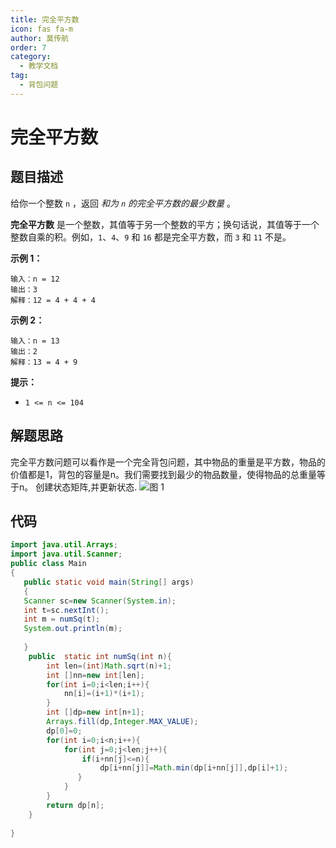 ```yaml
---
title: 完全平方数
icon: fas fa-m
author: 莫传航
order: 7
category:
  - 教学文档
tag:
  - 背包问题
---
```

# 完全平方数

## 题目描述
给你一个整数 `n` ，返回 *和为 `n` 的完全平方数的最少数量* 。

**完全平方数** 是一个整数，其值等于另一个整数的平方；换句话说，其值等于一个整数自乘的积。例如，`1`、`4`、`9` 和 `16` 都是完全平方数，而 `3` 和 `11` 不是。

 

**示例 1：**

```
输入：n = 12
输出：3 
解释：12 = 4 + 4 + 4
```

**示例 2：**

```
输入：n = 13
输出：2
解释：13 = 4 + 9
```

 

**提示：**

- `1 <= n <= 104`

## 解题思路

完全平方数问题可以看作是一个完全背包问题，其中物品的重量是平方数，物品的价值都是1，背包的容量是n。我们需要找到最少的物品数量，使得物品的总重量等于n。
创建状态矩阵,并更新状态.
![图 1](https://oss.docs.z-xin.net/e81807282b3018fdb0d290c540fe5c08c79a8095dc4ed81854d6b21ce4a7c5ff.png)  


## 代码

```java
import java.util.Arrays;
import java.util.Scanner;
public class Main
{
   public static void main(String[] args)
   {
   Scanner sc=new Scanner(System.in);
   int t=sc.nextInt();
   int m = numSq(t);
   System.out.println(m);
  
   }
    public  static int numSq(int n){
        int len=(int)Math.sqrt(n)+1;
        int []nn=new int[len];
        for(int i=0;i<len;i++){
            nn[i]=(i+1)*(i+1);
        }
        int []dp=new int[n+1];
        Arrays.fill(dp,Integer.MAX_VALUE);
        dp[0]=0;
        for(int i=0;i<n;i++){
            for(int j=0;j<len;j++){
                if(i+nn[j]<=n){
                    dp[i+nn[j]]=Math.min(dp[i+nn[j]],dp[i]+1);
               }
            }
        }
        return dp[n];
    }
    
}
```
